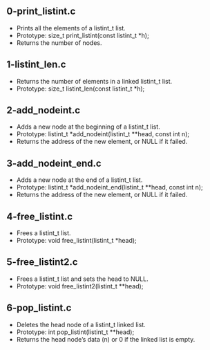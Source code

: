## 0-print_listint.c
- Prints all the elements of a listint_t list.
- Prototype: size_t print_listint(const listint_t *h);
- Returns the number of nodes.
## 1-listint_len.c
- Returns the number of elements in a linked listint_t list.
- Prototype: size_t listint_len(const listint_t *h);
## 2-add_nodeint.c
- Adds a new node at the beginning of a listint_t list.
- Prototype: listint_t *add_nodeint(listint_t **head, const int n);
- Returns the address of the new element, or NULL if it failed.
## 3-add_nodeint_end.c
- Adds a new node at the end of a listint_t list.
- Prototype: listint_t *add_nodeint_end(listint_t **head, const int n);
- Returns the address of the new element, or NULL if it failed.
## 4-free_listint.c
- Frees a listint_t list.
- Prototype: void free_listint(listint_t *head);
## 5-free_listint2.c
- Frees a listint_t list and sets the head to NULL.
- Prototype: void free_listint2(listint_t **head);
## 6-pop_listint.c
- Deletes the head node of a listint_t linked list. 
- Prototype: int pop_listint(listint_t **head);
- Returns the head node’s data (n) or 0 if the linked list is empty.
